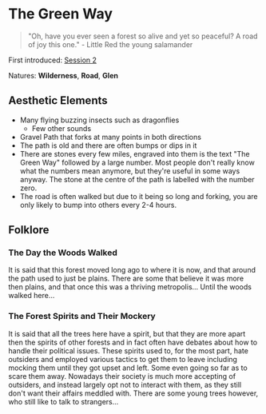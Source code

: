 # The Green Way

> "Oh, have you ever seen a forest so alive and yet so peaceful? A road of joy this one." - Little Red the young salamander

First introduced: [Session 2](../Sessions/Session-2/general.md)

Natures: **Wilderness**, **Road**, **Glen**

## Aesthetic Elements

- Many flying buzzing insects such as dragonflies
  - Few other sounds
- Gravel Path that forks at many points in both directions
- The path is old and there are often bumps or dips in it
- There are stones every few miles, engraved into them is the text "The Green Way" followed by a large number. Most people don't really know what the numbers mean anymore, but they're useful in some ways anyway. The stone at the centre of the path is labelled with the number zero.
- The road is often walked but due to it being so long and forking, you are only likely to bump into others every 2-4 hours.

## Folklore

### The Day the Woods Walked

It is said that this forest moved long ago to where it is now, and that around the path used to just be plains. There are some that believe it was more then plains, and that once this was a thriving metropolis... Until the woods walked here...

### The Forest Spirits and Their Mockery

It is said that all the trees here have a spirit, but that they are more apart then the spirits of other forests and in fact often have debates about how to handle their political issues. These spirits used to, for the most part, hate outsiders and employed various tactics to get them to leave including mocking them until they got upset and left. Some even going so far as to scare them away. Nowadays their society is much more accepting of outsiders, and instead largely opt not to interact with them, as they still don't want their affairs meddled with. There are some young trees however, who still like to talk to strangers...
